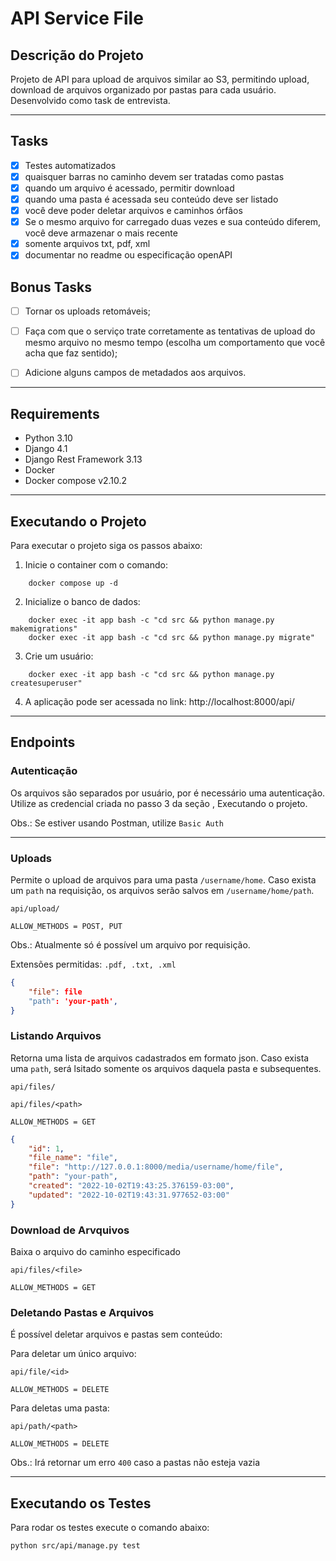 # API Service File
## Descrição do Projeto
Projeto de API para upload de arquivos similar ao S3, permitindo upload, download de arquivos organizado por pastas para cada usuário. Desenvolvido como task de entrevista.

---

## Tasks
- [x] Testes automatizados
- [x] quaisquer barras no caminho devem ser tratadas como pastas
- [x] quando um arquivo é acessado, permitir download
- [x] quando uma pasta é acessada seu conteúdo deve ser listado
- [x] você deve poder deletar arquivos e caminhos órfãos
- [x] Se o mesmo arquivo for carregado duas vezes e sua conteúdo diferem, você deve armazenar o mais recente
- [x] somente arquivos txt, pdf, xml
- [x] documentar no readme ou especificação openAPI

## Bonus Tasks
- [ ] Tornar os uploads retomáveis;
- [ ] Faça com que o serviço trate corretamente as tentativas de upload do mesmo arquivo no
mesmo tempo (escolha um comportamento que você acha que faz sentido);
- [ ] Adicione alguns campos de metadados aos arquivos.


---

## Requirements
- Python 3.10
- Django 4.1
- Django Rest Framework 3.13
- Docker
- Docker compose v2.10.2

---

## Executando o Projeto
Para executar o projeto siga os passos abaixo:

1. Inicie o container com o comando:

```
    docker compose up -d
```

2. Inicialize o banco de dados:

```
    docker exec -it app bash -c "cd src && python manage.py makemigrations"
    docker exec -it app bash -c "cd src && python manage.py migrate"
```

3. Crie um usuário:

```
    docker exec -it app bash -c "cd src && python manage.py createsuperuser"
```

4. A aplicação pode ser acessada no link: http://localhost:8000/api/

---
## Endpoints
### Autenticação
Os arquivos são separados por usuário, por é necessário uma autenticação. Utilize as credencial criada no passo 3 da seção , Executando o projeto. 

Obs.: Se estiver usando Postman, utilize `Basic Auth`

---
### Uploads
Permite o upload de arquivos para uma pasta `/username/home`. Caso exista um `path` na requisição, os arquivos serão salvos em `/username/home/path`. 

`api/upload/`

`ALLOW_METHODS = POST, PUT`

Obs.: Atualmente só é possível um arquivo por requisição.

Extensões permitidas: `.pdf, .txt, .xml`
```json
{
    "file": file
    "path": 'your-path',
}
```

### Listando Arquivos
Retorna uma lista de arquivos cadastrados em formato json. Caso exista uma `path`, será lsitado somente os arquivos daquela pasta e subsequentes.

`api/files/`

`api/files/<path>`

`ALLOW_METHODS = GET`
```json
{
    "id": 1,
    "file_name": "file",
    "file": "http://127.0.0.1:8000/media/username/home/file",
    "path": "your-path",
    "created": "2022-10-02T19:43:25.376159-03:00",
    "updated": "2022-10-02T19:43:31.977652-03:00"
}
```

### Download de Arvquivos
Baixa o arquivo do caminho especificado

`api/files/<file>`

`ALLOW_METHODS = GET`


### Deletando Pastas e Arquivos
É possível deletar arquivos e pastas sem conteúdo:

Para deletar um único arquivo:

`api/file/<id>`

`ALLOW_METHODS = DELETE`

Para deletas uma pasta:

`api/path/<path>`

`ALLOW_METHODS = DELETE`

Obs.: Irá retornar um erro `400` caso a pastas não esteja vazia 

---
## Executando os Testes
Para rodar os testes execute o comando abaixo:

`python src/api/manage.py test`
